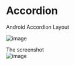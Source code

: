 # Accordion
Android Accordion Layout

![image](https://github.com/qq877693928/Accordion/blob/master/art/screenshot.gif)

The screenshot  
![image](https://github.com/qq877693928/Accordion/blob/master/art/screenshot.png)
